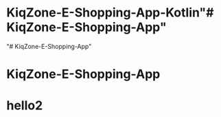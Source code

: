 # KiqZone-E-Shopping-App-Kotlin"# KiqZone-E-Shopping-App" 
"# KiqZone-E-Shopping-App" 
# KiqZone-E-Shopping-App
# hello2
